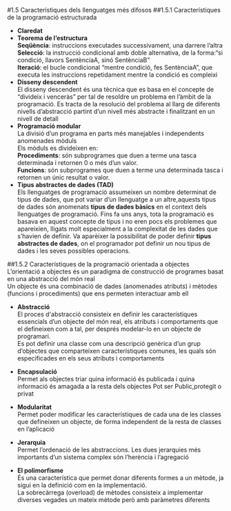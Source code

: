 #1.5 Característiques dels llenguatges més difosos
##1.5.1 Característiques de la programació estructurada  
* **Claredat**
* **Teorema de l’estructura**  
**Seqüència**: instruccions executades successivament, una darrere l’altra  
**Selecció**: la instrucció condicional amb doble alternativa, de la forma:“si condició, llavors SentènciaA, sinó SentènciaB”  
**Iteració**: el bucle condicional “mentre condició, fes SentènciaA”, que executa les instruccions repetidament mentre la condició es compleixi
* **Disseny descendent**  
El disseny descendent és una tècnica que es basa en el concepte de “divideix i
venceràs” per tal de resoldre un problema en l’àmbit de la programació.  Es tracta
de la resolució del problema al llarg de diferents nivells d’abstracció partint d’un
nivell més abstracte i finalitzant en un nivell de detall
* **Programació modular**  
La divisió d’un programa en parts més manejables i independents anomenades mòduls  
Els mòduls es divideixen en:  
**Procediments**: són subprogrames que duen a terme una tasca determinada
i retornen 0 o més d’un valor.  
**Funcions**: són subprogrames que duen a terme una determinada tasca i
retornen un únic resultat o valor. 
* **Tipus abstractes de dades (TAD)**  
Els llenguatges de programació assumeixen un nombre determinat de tipus de
dades, que pot variar d’un llenguatge a un altre,aquests tipus de dades són anomenats 
**tipus de dades bàsics** en el context dels llenguatges de programació.
Fins fa uns anys, tota la programació es basava en aquest concepte de tipus i no
eren pocs els problemes que apareixien, lligats molt especialment a la complexitat
de les dades que s’havien de definir. Va aparèixer la possibilitat de poder definir
**tipus abstractes de dades**, on el programador pot definir un nou tipus de dades i
les seves possibles operacions.

##1.5.2 Característiques de la programació orientada a objectes  
L’orientació a objectes és un paradigma de construcció de programes basat en una abstracció del món real  
Un objecte és una combinació de dades (anomenades atributs) i mètodes (funcions i procediments) que ens permeten interactuar amb ell  
* **Abstracció**  
El proces d'abstracció consisteix en definir les característiques essencials d’un objecte del món real, els atributs i comportaments que el defineixen com a tal, per després modelar-lo en un objecte de programari.  
Es pot definir una classe com una descripció genèrica d’un grup d’objectes que comparteixen característiques comunes, les quals són especificades en els seus atributs i comportaments  
* **Encapsulació**  
Permet als objectes triar quina informació és publicada i quina informació és amagada a la resta dels objectes
Pot ser Public,protegit o privat  
* **Modularitat**  
Permet poder modificar les característiques de cada una de les classes que defineixen un objecte, de forma independent de la resta de classes en l’aplicació   
* **Jerarquia**  
Permet l’ordenació de les abstraccions. Les dues jerarquies més importants d’un sistema complex són l’herència i l’agregació  

* **El polimorfisme**  
És una característica que permet donar diferents formes a un mètode, ja sigui en la definició com en la implementació.  
La sobrecàrrega (overload) de mètodes consisteix a implementar diverses vegades un mateix mètode però amb paràmetres diferents  
